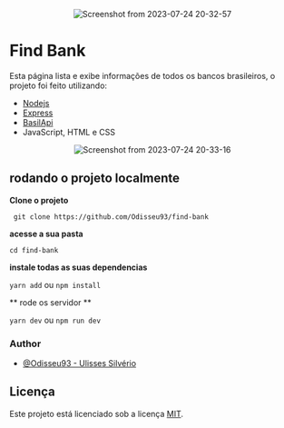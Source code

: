 <div align="center">
  
  ![Screenshot from 2023-07-24 20-32-57](https://github.com/Odisseu93/find-bank/assets/76600539/fd309eab-08b9-470f-8f94-757ded875066)
  
</div>


# Find Bank
Esta página lista e exibe informações de todos os bancos brasileiros,
o projeto foi feito utilizando:
- [Nodejs](https://nodejs.org/en)
- [Express](https://expressjs.com/)
- [BasilApi](https://brasilapi.com.br/docs)
- JavaScript, HTML e CSS


<div align="center">

![Screenshot from 2023-07-24 20-33-16](https://github.com/Odisseu93/find-bank/assets/76600539/ac330bbd-e2dc-4ac7-8aa5-baa80848f2c1)

</div>

## rodando o projeto localmente 



**Clone o projeto**

``` git clone https://github.com/Odisseu93/find-bank```

**acesse a sua pasta**

```cd find-bank```

**instale todas as suas dependencias**

```yarn add``` ou ```npm install```

** rode os servidor **

```yarn dev``` ou ```npm run dev```

### Author

- [@Odisseu93 - Ulisses Silvério](https://github.com/Odisseu93/)


## Licença

Este projeto está licenciado sob a licença [MIT](./LICENSE.md).
